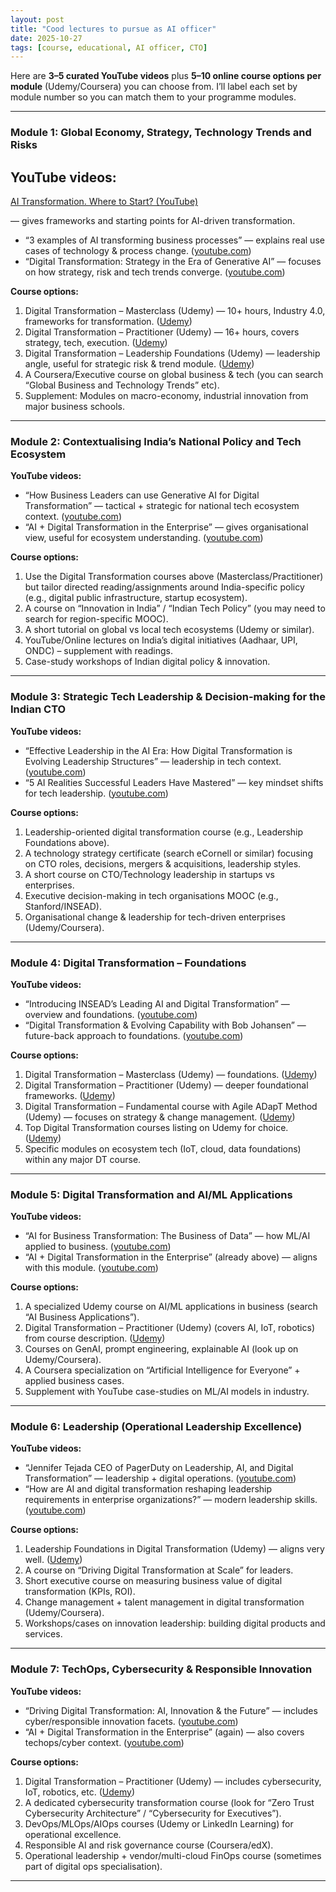```yaml
---
layout: post
title: "Cood lectures to pursue as AI officer"
date: 2025-10-27
tags: [course, educational, AI officer, CTO]
--- 
```


Here are **3–5 curated YouTube videos** plus **5–10 online course options per module** (Udemy/Coursera) you can choose from. I’ll label each set by module number so you can match them to your programme modules.

---

### Module 1: Global Economy, Strategy, Technology Trends and Risks

## **YouTube videos:**

[AI Transformation. Where to Start? (YouTube)](https://www.youtube.com/watch?v=MerXmBs_bQg&utm_source=chatgpt.com)

— gives frameworks and starting points for AI-driven transformation.

* “3 examples of AI transforming business processes” — explains real use cases of technology & process change. ([youtube.com][1])
* “Digital Transformation: Strategy in the Era of Generative AI” — focuses on how strategy, risk and tech trends converge. ([youtube.com][2])

**Course options:**

1. Digital Transformation – Masterclass (Udemy) — 10+ hours, Industry 4.0, frameworks for transformation. ([Udemy][3])
2. Digital Transformation – Practitioner (Udemy) — 16+ hours, covers strategy, tech, execution. ([Udemy][4])
3. Digital Transformation – Leadership Foundations (Udemy) — leadership angle, useful for strategic risk & trend module. ([Udemy][5])
4. A Coursera/Executive course on global business & tech (you can search “Global Business and Technology Trends” etc).
5. Supplement: Modules on macro-economy, industrial innovation from major business schools.

---

### Module 2: Contextualising India’s National Policy and Tech Ecosystem

**YouTube videos:**

* “How Business Leaders can use Generative AI for Digital Transformation” — tactical + strategic for national tech ecosystem context. ([youtube.com][6])
* “AI + Digital Transformation in the Enterprise” — gives organisational view, useful for ecosystem understanding. ([youtube.com][7])

**Course options:**

1. Use the Digital Transformation courses above (Masterclass/Practitioner) but tailor directed reading/assignments around India-specific policy (e.g., digital public infrastructure, startup ecosystem).
2. A course on “Innovation in India” / “Indian Tech Policy” (you may need to search for region-specific MOOC).
3. A short tutorial on global vs local tech ecosystems (Udemy or similar).
4. YouTube/Online lectures on India’s digital initiatives (Aadhaar, UPI, ONDC) – supplement with readings.
5. Case-study workshops of Indian digital policy & innovation.

---

### Module 3: Strategic Tech Leadership & Decision-making for the Indian CTO

**YouTube videos:**

* “Effective Leadership in the AI Era: How Digital Transformation is Evolving Leadership Structures” — leadership in tech context. ([youtube.com][8])
* “5 AI Realities Successful Leaders Have Mastered” — key mindset shifts for tech leadership. ([youtube.com][9])

**Course options:**

1. Leadership-oriented digital transformation course (e.g., Leadership Foundations above).
2. A technology strategy certificate (search eCornell or similar) focusing on CTO roles, decisions, mergers & acquisitions, leadership styles.
3. A short course on CTO/Technology leadership in startups vs enterprises.
4. Executive decision-making in tech organisations MOOC (e.g., Stanford/INSEAD).
5. Organisational change & leadership for tech-driven enterprises (Udemy/Coursera).

---

### Module 4: Digital Transformation – Foundations

**YouTube videos:**

* “Introducing INSEAD’s Leading AI and Digital Transformation” — overview and foundations. ([youtube.com][10])
* “Digital Transformation & Evolving Capability with Bob Johansen” — future-back approach to foundations. ([youtube.com][11])

**Course options:**

1. Digital Transformation – Masterclass (Udemy) — foundations. ([Udemy][3])
2. Digital Transformation – Practitioner (Udemy) — deeper foundational frameworks. ([Udemy][4])
3. Digital Transformation – Fundamental course with Agile ADapT Method (Udemy) — focuses on strategy & change management. ([Udemy][12])
4. Top Digital Transformation courses listing on Udemy for choice. ([Udemy][13])
5. Specific modules on ecosystem tech (IoT, cloud, data foundations) within any major DT course.

---

### Module 5: Digital Transformation and AI/ML Applications

**YouTube videos:**

* “AI for Business Transformation: The Business of Data” — how ML/AI applied to business. ([youtube.com][14])
* “AI + Digital Transformation in the Enterprise” (already above) — aligns with this module. ([youtube.com][7])

**Course options:**

1. A specialized Udemy course on AI/ML applications in business (search “AI Business Applications”).
2. Digital Transformation – Practitioner (Udemy) (covers AI, IoT, robotics) from course description. ([Udemy][4])
3. Courses on GenAI, prompt engineering, explainable AI (look up on Udemy/Coursera).
4. A Coursera specialization on “Artificial Intelligence for Everyone” + applied business cases.
5. Supplement with YouTube case-studies on ML/AI models in industry.

---

### Module 6: Leadership (Operational Leadership Excellence)

**YouTube videos:**

* “Jennifer Tejada CEO of PagerDuty on Leadership, AI, and Digital Transformation” — leadership + digital operations. ([youtube.com][15])
* “How are AI and digital transformation reshaping leadership requirements in enterprise organizations?” — modern leadership skills. ([youtube.com][16])

**Course options:**

1. Leadership Foundations in Digital Transformation (Udemy) — aligns very well. ([Udemy][5])
2. A course on “Driving Digital Transformation at Scale” for leaders.
3. Short executive course on measuring business value of digital transformation (KPIs, ROI).
4. Change management + talent management in digital transformation (Udemy/Coursera).
5. Workshops/cases on innovation leadership: building digital products and services.

---

### Module 7: TechOps, Cybersecurity & Responsible Innovation

**YouTube videos:**

* “Driving Digital Transformation: AI, Innovation & the Future” — includes cyber/responsible innovation facets. ([youtube.com][17])
* “AI + Digital Transformation in the Enterprise” (again) — also covers techops/cyber context. ([youtube.com][7])

**Course options:**

1. Digital Transformation – Practitioner (Udemy) — includes cybersecurity, IoT, robotics, etc. ([Udemy][4])
2. A dedicated cybersecurity transformation course (look for “Zero Trust Cybersecurity Architecture” / “Cybersecurity for Executives”).
3. DevOps/MLOps/AIOps courses (Udemy or LinkedIn Learning) for operational excellence.
4. Responsible AI and risk governance course (Coursera/edX).
5. Operational leadership + vendor/multi-cloud FinOps course (sometimes part of digital ops specialisation).

---

[1]: https://www.youtube.com/watch?pp=0gcJCfwAo7VqN5tD&v=T0ddxWoQ4No&utm_source=chatgpt.com "3 examples of AI transforming business processes - YouTube"
[2]: https://www.youtube.com/watch?v=all8mYI3CJ8&utm_source=chatgpt.com "Digital Transformation Strategy in the Era of Generative AI - YouTube"
[3]: https://www.udemy.com/course/digital-transformation-masterclass/?srsltid=AfmBOoqqB_SQDju89cqk-TJQkl3A_byO3UoZHwGR9hZYvf0mAbpcEnVR&utm_source=chatgpt.com "Digital Transformation - Masterclass"
[4]: https://www.udemy.com/course/digital-transformation-practitioner/?srsltid=AfmBOoqo-fywWKFg7ETwku-pyTDytIN-8OTADCjE1lQwebdX3fac-A0u&utm_source=chatgpt.com "Digital Transformation - Practitioner"
[5]: https://www.udemy.com/course/digital-transformation-leadership-foundations/?srsltid=AfmBOop4gl7ERWOYSdWIH75TYvlKTEvs2IMsIugLn0ovOcAPpbqBYyS9&utm_source=chatgpt.com "Digital Transformation - Leadership Foundations"
[6]: https://www.youtube.com/watch?v=yHA0V8xEv3Y&utm_source=chatgpt.com "How Business Leaders can use Generative AI for Digital ... - YouTube"
[7]: https://www.youtube.com/watch?v=OmDgCNVeTqc&utm_source=chatgpt.com "AI + Digital Transformation in the Enterprise - YouTube"
[8]: https://www.youtube.com/watch?v=CEbicrhp_Xw&utm_source=chatgpt.com "Effective Leadership in the AI Era - YouTube"
[9]: https://www.youtube.com/watch?v=agSdsapfAkE&utm_source=chatgpt.com "5 AI Realities Successful Leaders Have Mastered - YouTube"
[10]: https://www.youtube.com/watch?v=coxbxF80eT8&utm_source=chatgpt.com "Introducing INSEAD's Leading AI and Digital Transformation ..."
[11]: https://www.youtube.com/watch?v=4_0caWVfe0s&utm_source=chatgpt.com "Digital Transformation & Evolving Capability with Bob Johansen"
[12]: https://www.udemy.com/course/agile-adapt-digital-transformation-fundamentals/?srsltid=AfmBOooKQo7WJKjHStuqcRSV6tLyILTdXpSk74L11odVI657QGb04fMl&utm_source=chatgpt.com "The Ultimate Digital Transformation Fundamentals Course"
[13]: https://www.udemy.com/topic/digital-transformation-s/?srsltid=AfmBOopoT-dRnkC3bbv7ePIyyRFwdL0FU4NnPJlxfFua3lLWEyopEMWC&utm_source=chatgpt.com "Top Digital Transformation Courses Online"
[14]: https://www.youtube.com/watch?v=SFyyPAq2HCo&utm_source=chatgpt.com "AI for Business Transformation: The Business of Data - YouTube"
[15]: https://www.youtube.com/watch?v=-GDII9SfyF8&utm_source=chatgpt.com "Jennifer Tejada CEO of PagerDuty on Leadership, AI, and Digital ..."
[16]: https://www.youtube.com/watch?v=SlqEae3ZUyo&utm_source=chatgpt.com "How are AI and digital transformation reshaping leadership ..."
[17]: https://www.youtube.com/watch?v=gkNqEDXbeqA&utm_source=chatgpt.com "Driving Digital Transformation: AI, Innovation & the Future - YouTube"
